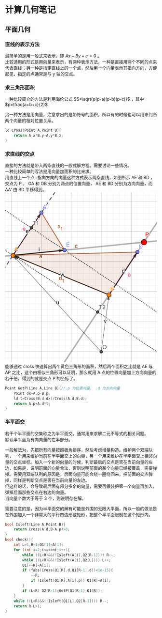 # 计算几何笔记

## 平面几何
### 直线的表示方法
最简单的是用一般式来表示，即 $Ax+By+c=0$ 。  
比较通用的形式是用向量来表示，有两种表示方法，一种是直接用两个不同的点来代表直线；另一种是指定直线上的一个点，然后用一个向量表示其指向方向，方便起见，指定的点通常是与 y 轴的交点。
### 求三角形面积

一种比较简介的方法是利用海伦公式 $S=\sqrt{p(p-a)(p-b)(p-c)}$ ，其中 $p=\frac{a+b+c}{2}$

另一种方法是用向量，注意求出的是带符号的面积，所以有的时候也可以用来判断两个向量的相对位置关系。
```cpp
ld Cross(Point A,Point B){
	return A.x*B.y-A.y*B.x;
}
```
### 求直线的交点
直接的方法就是带入两条直线的一般式解方程。需要讨论一些情况。  
一种比较简单的写法是用向量加面积的比来求。  
用直线上一个点+指向方向的向量这种方式表示两条直线，如图所示 AE 和 BD ，交点为 P ， OA 和 OB 分别为两点的位置向量， AE 和 BD 分别为方向向量，而 AA' 由  BD 平移得到。
![point](_v_images/_point_1539171772_813393192.png)
能够通过 cross 快速算出两个黄色三角形的面积，然后两个面积之比就是 AE 与 AP 之比，这个由相似三角形可以证明，那么就用 A 点的位置向量加上方向向量的若干倍，得到的就是交点 P 的坐标了。
```cpp
Point GetP(Line A,Line B){//.p 为位置向量， .d 为方向向量
	Point dx=A.p-B.p;
	ld t=Cross(B.d,dx)/Cross(A.d,B.d);
	return A.p+A.d*t;
}
```

### 半平面交
若干个半平面的交集称之为半平面交，通常用来求解二元不等式的相关问题。  
默认半平面为有向向量的左半部分。

一般解法为，先把所有向量按照极角排序，然后考虑增量构造。维护两个双端队列，一个用来维护当前在半平面交上的向量，另一个用来维护在半平面交上相邻向量的交点坐标。加入一个新的向量的时候，判断最后的交点是否在当前向量的左边，如果是，说明前面的向量合法，否则说明前面的某个向量已经被覆盖，需要弹掉。需要用双端队列的原因是，后面向量可能会绕一圈绕回来，把前面的交点弹掉，同样是判断交点是否在当前向量的左边。  
但这样的话，会导致最后面有部分多余的向量，需要再假装把第一个向量再加入，弹掉后面那些交点在右边的向量。  
当向量个数大于等于 3 个，则说明存在解。

需要注意的是，因为半平面交的解有可能是外围的无限大平面，所以一般的做法是在外围加入一个非常大的平行四边形或矩形，把整个半平面限制在这个矩形内。

```cpp
bool Isleft(Line A,Point B){
	return Cross(A.d,B-A.p)>0;
}
bool check(){
	int L=1,R=1;Q1[1]=A[1];
	for (int i=2;i<=scnt;i++){
		while ((L<R)&&(!Isleft(A[i],Q2[R-1]))) R--;
		while ((L<R)&&(!Isleft(A[i],Q2[L]))) L++;
		Q1[++R]=A[i];
		if (fabs(Cross(Q1[R].d,Q1[R-1].d))<1e-15){
			--R;
			if (Isleft(Q1[R],A[i].p)) Q1[R]=A[i];
		}
		if (L<R) Q2[R-1]=GetP(Q1[R-1],Q1[R]);
	}
	while ((L<R)&&(!Isleft(Q1[L],Q2[R-1]))) R--;
	return R-L>1;
}
```
